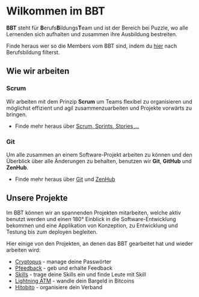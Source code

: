 # Wilkommen im BBT

**BBT** steht für **B**erufs**B**ildungs**T**eam und ist der Bereich bei Puzzle, wo alle Lernenden sich aufhalten und zusammen ihre Ausbildung bestreiten.

Finde heraus wer so die Members vom BBT sind, indem du [hier](https://www.puzzle.ch/de/team) nach Berufsbildung filterst.

## Wie wir arbeiten

### Scrum
Wir arbeiten mit dem Prinzip **Scrum** um Teams flexibel zu organisieren und möglichst effizient und agil zusammenzuarbeiten und Projekte vorwärts zu bringen.
* Finde mehr heraus über [Scrum, Sprints, Stories ...](scrum/index.md)

### Git
Um alle zusammen an einem Software-Projekt arbeiten zu können und den Überblick über alle Änderungen zu behalten, benutzen wir **Git**, **GitHub** und **ZenHub**.
* Finde mehr heraus über [Git](git.md) und [ZenHub](scrum/zenhub.md)


## Unsere Projekte
Im BBT können wir an spannenden Projekten mitarbeiten, welche aktiv benutzt werden und einen 180° Einblick in die Software-Entwicklung bekommen und eine Applikation von Konzeption, zu Entwicklung und Testung bis zum deployen begleiten.

Hier einige von den Projekten, an denen das BBT gearbeitet hat und wieder arbeiten wird:
* [Cryptopus](https://github.com/puzzle/cryptopus) - manage deine Passwörter
* [Pfeedback](https://gitlab.puzzle.ch/rhertle/pfeedback) - geb und erhalte Feedback
* [Skills](https://github.com/puzzle/skills) - trage deine Skills ein und finde Leute mit Skill
* [Lightning ATM](https://docs.lightningatm.me/) - wandle dein Bargeld in Bitcoins
* [Hitobito](https://github.com/hitobito) - organisiere dein Verband
